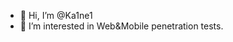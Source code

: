 - 👋 Hi, I’m @Ka1ne1
- 👀 I’m interested in Web&Mobile penetration tests.

<!---
Ka1ne1/Ka1ne1 is a ✨ special ✨ repository because its `README.md` (this file) appears on your GitHub profile.
You can click the Preview link to take a look at your changes.
--->
